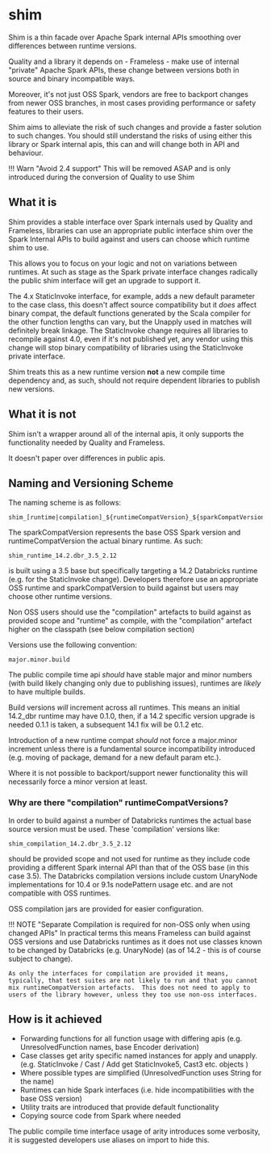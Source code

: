 # shim

Shim is a thin facade over Apache Spark internal APIs smoothing over differences between runtime versions.

Quality and a library it depends on - Frameless - make use of internal "private" Apache Spark APIs, these change between versions both in source and binary incompatible ways.

Moreover, it's not just OSS Spark, vendors are free to backport changes from newer OSS branches, in most cases providing performance or safety features to their users.

Shim aims to alleviate the risk of such changes and provide a faster solution to such changes.  You should still understand the risks of using either this library or Spark internal apis, this can and will change both in API and behaviour. 

!!! Warn "Avoid 2.4 support"
    This will be removed ASAP and is only introduced during the conversion of Quality to use Shim

## What it is

Shim provides a stable interface over Spark internals used by Quality and Frameless, libraries can use an appropriate public interface shim over the Spark Internal APIs to build against and users can choose which runtime shim to use.

This allows you to focus on your logic and not on variations between runtimes.  At such as stage as the Spark private interface changes radically the public shim interface will get an upgrade to support it.

The 4.x StaticInvoke interface, for example, adds a new default parameter to the case class, this doesn't affect source compatibility but it *does* affect binary compat, the default functions generated by the Scala compiler for the other function lengths can vary, but the Unapply used in matches will definitely break linkage.  The StaticInvoke change requires all libraries to recompile against 4.0, even if it's not published yet, any vendor using this change will stop binary compatibility of libraries using the StaticInvoke private interface.  

Shim treats this as a new runtime version **not** a new compile time dependency and, as such, should not require dependent libraries to publish new versions.

## What it is not

Shim isn't a wrapper around all of the internal apis, it only supports the functionality needed by Quality and Frameless.

It doesn't paper over differences in public apis.

## Naming and Versioning Scheme

The naming scheme is as follows:

    shim_[runtime|compilation]_${runtimeCompatVersion}_${sparkCompatVersion}_${scalaCompatVersion}

The sparkCompatVersion represents the base OSS Spark version and runtimeCompatVersion the actual binary runtime.  As such:

    shim_runtime_14.2.dbr_3.5_2.12

is built using a 3.5 base but specifically targeting a 14.2 Databricks runtime (e.g. for the StaticInvoke change).  Developers therefore use an appropriate OSS runtime and sparkCompatVersion to build against but users may choose other runtime versions.

Non OSS users should use the "compilation" artefacts to build against as provided scope and "runtime" as compile, with the "compilation" artefact higher on the classpath (see below compilation section)

Versions use the following convention:

    major.minor.build

The public compile time api _should_ have stable major and minor numbers (with build likely changing only due to publishing issues), runtimes are _likely_ to have multiple builds.

Build versions _will_ increment across all runtimes.  This means an initial 14.2_dbr runtime may have 0.1.0, then, if a 14.2 specific version upgrade is needed 0.1.1 is taken, a subsequent 14.1 fix will be 0.1.2 etc.

Introduction of a new runtime compat _should_ not force a major.minor increment unless there is a fundamental source incompatibility introduced (e.g. moving of package, demand for a new default param etc.).

Where it is not possible to backport/support newer functionality this will necessarily force a minor version at least.

### Why are there "compilation" runtimeCompatVersions?

In order to build against a number of Databricks runtimes the actual base source version must be used.  These 'compilation' versions like:

    shim_compilation_14.2.dbr_3.5_2.12

should be provided scope and not used for runtime as they include code providing a different Spark internal API than that of the OSS base (in this case 3.5).  The Databricks compilation versions include custom UnaryNode implementations for 10.4 or 9.1s nodePattern usage etc. and are not compatible with OSS runtimes.

OSS compilation jars are provided for easier configuration.

!!! NOTE "Separate Compilation is required for non-OSS only when using changed APIs"
    In practical terms this means Frameless can build against OSS versions and use Databricks runtimes as it does not use classes known to be changed by Databricks (e.g. UnaryNode) (as of 14.2 - this is of course subject to change).

    As only the interfaces for compilation are provided it means, typically, that test suites are not likely to run and that you cannot mix runtimeCompatVersion artefacts.  This does not need to apply to users of the library however, unless they too use non-oss interfaces.

## How is it achieved

* Forwarding functions for all function usage with differing apis (e.g. UnresolvedFunction names, base Encoder derivation)
* Case classes get arity specific named instances for apply and unapply. (e.g. StaticInvoke / Cast / Add get StaticInvoke5, Cast3 etc. objects )
* Where possible types are simplified (UnresolvedFunction uses String for the name)
* Runtimes can hide Spark interfaces (i.e. hide incompatibilities with the base OSS version)
* Utility traits are introduced that provide default functionality 
* Copying source code from Spark where needed

The public compile time interface usage of arity introduces some verbosity, it is suggested developers use aliases on import to hide this.
 
